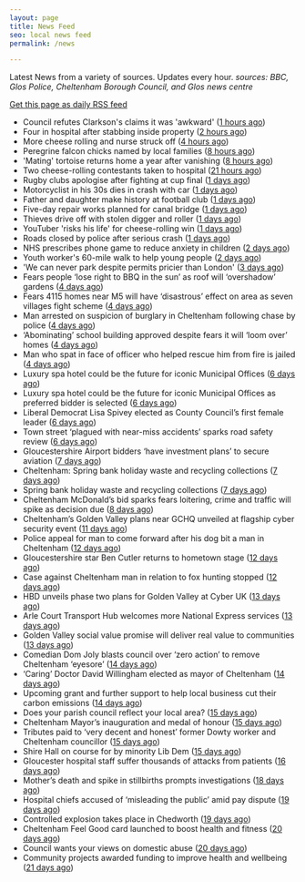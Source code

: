 ```yaml
---
layout: page
title: News Feed
seo: local news feed
permalink: /news

---
```


Latest News from a variety of sources. Updates every hour.
_sources: BBC, Glos Police, Cheltenham Borough Council, and Glos news centre_

[Get this page as daily RSS feed](/daily.rss)

<!-- news_marker starts -->
- Council refutes Clarkson's claims it was 'awkward' ([1 hours ago](https://www.bbc.com/news/articles/cp3ql38yk11o))
- Four in hospital after stabbing inside property ([2 hours ago](https://www.bbc.com/news/articles/cg71nmx9xjeo))
- More cheese rolling and nurse struck off ([4 hours ago](https://www.bbc.com/news/articles/c5ye9z8npd4o))
- Peregrine falcon chicks named by local families ([8 hours ago](https://www.bbc.com/news/articles/cdr5zgderx1o))
- 'Mating' tortoise returns home a year after vanishing ([8 hours ago](https://www.bbc.com/news/articles/c5yqgwzg5pzo))
- Two cheese-rolling contestants taken to hospital ([21 hours ago](https://www.bbc.com/news/articles/cgkdz3zv5nno))
- Rugby clubs apologise after fighting at cup final ([1 days ago](https://www.bbc.com/news/articles/cdj9rgjjx8zo))
- Motorcyclist in his 30s dies in crash with car ([1 days ago](https://www.bbc.com/news/articles/cm2y7elz28no))
- Father and daughter make history at football club ([1 days ago](https://www.bbc.com/news/articles/cn055perw4zo))
- Five-day repair works planned for canal bridge ([1 days ago](https://www.bbc.com/news/articles/c15nwwyj8eno))
- Thieves drive off with stolen digger and roller ([1 days ago](https://www.bbc.com/news/articles/c7061dxxg3no))
- YouTuber 'risks his life' for cheese-rolling win ([1 days ago](https://www.bbc.com/news/articles/czj4vw0m3lzo))
- Roads closed by police after serious crash ([1 days ago](https://www.bbc.com/news/articles/c93l02w03qzo))
- NHS prescribes phone game to reduce anxiety in children ([2 days ago](https://www.bbc.com/news/articles/cev4ed9gygdo))
- Youth worker's 60-mile walk to help young people ([2 days ago](https://www.bbc.com/news/articles/c2ewl10l80jo))
- 'We can never park despite permits pricier than London' ([3 days ago](https://www.bbc.com/news/articles/cq544x9z6xqo))
- Fears people ‘lose right to BBQ in the sun’ as roof will ‘overshadow’ gardens ([4 days ago](https://gloucesternewscentre.co.uk/fears-people-lose-right-to-bbq-in-the-sun-as-roof-will-overshadow-gardens/))
- Fears 4115 homes near M5 will have ‘disastrous’ effect on area as seven villages fight scheme ([4 days ago](https://gloucesternewscentre.co.uk/fears-4115-homes-near-m5-will-have-disastrous-effect-on-area-as-seven-villages-fight-scheme/))
- Man arrested on suspicion of burglary in Cheltenham following chase by police ([4 days ago](https://gloucesternewscentre.co.uk/man-arrested-on-suspicion-of-burglary-in-cheltenham-following-chase-by-police/))
- ‘Abominating’ school building approved despite fears it will ‘loom over’ homes ([4 days ago](https://gloucesternewscentre.co.uk/abominating-school-building-approved-despite-fears-it-will-loom-over-homes/))
- Man who spat in face of officer who helped rescue him from fire is jailed ([4 days ago](https://gloucesternewscentre.co.uk/man-who-spat-in-face-of-officer-who-helped-rescue-him-from-fire-is-jailed/))
- Luxury spa hotel could be the future for iconic Municipal Offices ([6 days ago](https://gloucesternewscentre.co.uk/luxury-spa-hotel-could-be-the-future-for-iconic-municipal-offices/))
- Luxury spa hotel could be the future for iconic Municipal Offices as preferred bidder is selected ([6 days ago](https://www.cheltenham.gov.uk/news/article/3014/luxury_spa_hotel_could_be_the_future_for_iconic_municipal_offices_as_preferred_bidder_is_selected))
- Liberal Democrat Lisa Spivey elected as County Council’s first female leader ([6 days ago](https://gloucesternewscentre.co.uk/liberal-democrat-lisa-spivey-elected-as-county-councils-first-female-leader/))
- Town street ‘plagued with near-miss accidents’ sparks road safety review ([6 days ago](https://gloucesternewscentre.co.uk/town-street-plagued-with-near-miss-accidents-sparks-road-safety-review/))
- Gloucestershire Airport bidders ‘have investment plans’ to secure aviation ([7 days ago](https://gloucesternewscentre.co.uk/gloucestershire-airport-bidders-have-investment-plans-to-secure-aviation/))
- Cheltenham: Spring bank holiday waste and recycling collections ([7 days ago](https://gloucesternewscentre.co.uk/cheltenham-spring-bank-holiday-waste-and-recycling-collections/))
- Spring bank holiday waste and recycling collections ([7 days ago](https://www.cheltenham.gov.uk/news/article/3013/spring_bank_holiday_waste_and_recycling_collections))
- Cheltenham McDonald’s bid sparks fears loitering, crime and traffic will spike as decision due ([8 days ago](https://gloucesternewscentre.co.uk/cheltenham-mcdonalds-bid-sparks-fears-loitering-crime-and-traffic-will-spike-as-decision-due/))
- Cheltenham’s Golden Valley plans near GCHQ unveiled at flagship cyber security event ([11 days ago](https://gloucesternewscentre.co.uk/cheltenhams-golden-valley-plans-near-gchq-unveiled-at-flagship-cyber-security-event/))
- Police appeal for man to come forward after his dog bit a man in Cheltenham ([12 days ago](https://gloucesternewscentre.co.uk/police-appeal-for-man-to-come-forward-after-his-dog-bit-a-man-in-cheltenham/))
- Gloucestershire star Ben Cutler returns to hometown stage ([12 days ago](https://gloucesternewscentre.co.uk/gloucestershire-star-ben-cutler-returns-to-hometown-stage/))
- Case against Cheltenham man in relation to fox hunting stopped ([12 days ago](https://gloucesternewscentre.co.uk/case-against-cheltenham-man-in-relation-to-fox-hunting-stopped/))
- HBD unveils phase two plans for Golden Valley at Cyber UK ([13 days ago](https://www.cheltenham.gov.uk/news/article/3012/hbd_unveils_phase_two_plans_for_golden_valley_at_cyber_uk))
- Arle Court Transport Hub welcomes more National Express services ([13 days ago](https://gloucesternewscentre.co.uk/arle-court-transport-hub-welcomes-more-national-express-services/))
- Golden Valley social value promise will deliver real value to communities ([13 days ago](https://www.cheltenham.gov.uk/news/article/3011/golden_valley_social_value_promise_will_deliver_real_value_to_communities))
- Comedian Dom Joly blasts council over ‘zero action’ to remove Cheltenham ‘eyesore’ ([14 days ago](https://gloucesternewscentre.co.uk/comedian-dom-joly-blasts-council-over-zero-action-to-remove-cheltenham-eyesore/))
- ‘Caring’ Doctor David Willingham elected as mayor of Cheltenham ([14 days ago](https://gloucesternewscentre.co.uk/caring-doctor-david-willingham-elected-as-mayor-of-cheltenham/))
- Upcoming grant and further support to help local business cut their carbon emissions ([14 days ago](https://www.cheltenham.gov.uk/news/article/3010/upcoming_grant_and_further_support_to_help_local_business_cut_their_carbon_emissions))
- Does your parish council reflect your local area? ([15 days ago](https://www.cheltenham.gov.uk/news/article/3009/does_your_parish_council_reflect_your_local_area))
- Cheltenham Mayor’s inauguration and medal of honour ([15 days ago](https://www.cheltenham.gov.uk/news/article/3008/cheltenham_mayors_inauguration_and_medal_of_honour))
- Tributes paid to ‘very decent and honest’ former Dowty worker and Cheltenham councillor ([15 days ago](https://gloucesternewscentre.co.uk/tributes-paid-to-very-decent-and-honest-former-dowty-worker-and-cheltenham-councillor/))
- Shire Hall on course for by minority Lib Dem ([15 days ago](https://gloucesternewscentre.co.uk/shire-hall-on-course-for-by-minority-lib-dem/))
- Gloucester hospital staff suffer thousands of attacks from patients ([16 days ago](https://gloucesternewscentre.co.uk/gloucester-hospital-staff-suffer-thousands-of-attacks-from-patients/))
- Mother’s death and spike in stillbirths prompts investigations ([18 days ago](https://gloucesternewscentre.co.uk/mothers-death-and-spike-in-stillbirths-prompts-investigations/))
- Hospital chiefs accused of ‘misleading the public’ amid pay dispute ([19 days ago](https://gloucesternewscentre.co.uk/hospital-chiefs-accused-of-misleading-the-public-amid-pay-dispute/))
- Controlled explosion takes place in Chedworth ([19 days ago](https://gloucesternewscentre.co.uk/controlled-explosion-takes-place-in-chedworth/))
- Cheltenham Feel Good card launched to boost health and fitness ([20 days ago](https://www.cheltenham.gov.uk/news/article/3007/cheltenham_feel_good_card_launched_to_boost_health_and_fitness))
- Council wants your views on domestic abuse ([20 days ago](https://gloucesternewscentre.co.uk/council-wants-your-views-on-domestic-abuse/))
- Community projects awarded funding to improve health and wellbeing ([21 days ago](https://www.cheltenham.gov.uk/news/article/3006/community_projects_awarded_funding_to_improve_health_and_wellbeing))

<!-- news_marker ends -->
